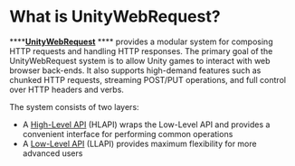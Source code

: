 # What is UnityWebRequest?

****[**UnityWebRequest**](https://docs.unity3d.com/2018.4/Documentation/Manual/UnityWebRequest.html) **** provides a modular system for composing HTTP requests and handling HTTP responses. The primary goal of the UnityWebRequest system is to allow Unity games to interact with web browser back-ends. It also supports high-demand features such as chunked HTTP requests, streaming POST/PUT operations, and full control over HTTP headers and verbs.

The system consists of two layers:

* A [High-Level API](https://docs.unity3d.com/2018.4/Documentation/Manual/UnityWebRequest-HLAPI.html) (HLAPI) wraps the Low-Level API and provides a convenient interface for performing common operations
* A [Low-Level API](https://docs.unity3d.com/2018.4/Documentation/Manual/UnityWebRequest-LLAPI.html) (LLAPI) provides maximum flexibility for more advanced users

